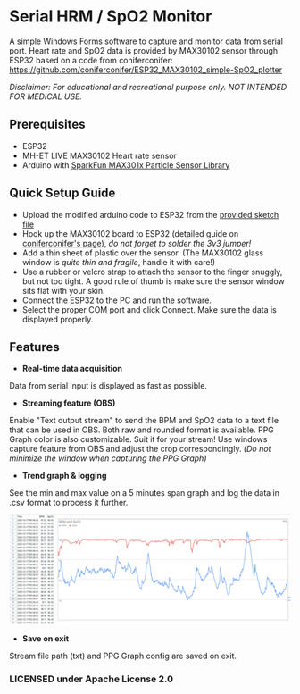 ﻿# Serial HRM / SpO2 Monitor
A simple Windows Forms software to capture and monitor data from serial port. Heart rate and SpO2 data is provided by MAX30102 sensor through ESP32 based on a code from coniferconifer:
https://github.com/coniferconifer/ESP32_MAX30102_simple-SpO2_plotter

*Disclaimer:
For educational and recreational purpose only. NOT INTENDED FOR MEDICAL USE.*

## Prerequisites
- ESP32
- MH-ET LIVE MAX30102 Heart rate sensor
- Arduino with [SparkFun MAX301x Particle Sensor Library](https://github.com/sparkfun/SparkFun_MAX3010x_Sensor_Library)

## Quick Setup Guide
- Upload the modified arduino code to ESP32 from the [provided sketch file](https://github.com/kampidh/Serial_HRM_Monitor/tree/master/ESP32_MAX30102_simple-SpO2_plotter-BLE_Mod) 
- Hook up the MAX30102 board to ESP32 (detailed guide on [coniferconifer's page](https://github.com/coniferconifer/ESP32_MAX30102_simple-SpO2_plotter)), *do not forget to solder the 3v3 jumper!*
- Add a thin sheet of plastic over the sensor. (The MAX30102 glass window is *quite thin and fragile*, handle it with care!)
- Use a rubber or velcro strap to attach the sensor to the finger snuggly, but not too tight. A good rule of thumb is make sure the sensor window sits flat with your skin.
- Connect the ESP32 to the PC and run the software.
- Select the proper COM port and click Connect. Make sure the data is displayed properly.

## Features
- **Real-time data acquisition**

Data from serial input is displayed as fast as possible.


- **Streaming feature (OBS)**

Enable "Text output stream" to send the BPM and SpO2 data to a text file that can be used in OBS. Both raw and rounded format is available.
PPG Graph color is also customizable. Suit it for your stream! Use windows capture feature from OBS and adjust the crop correspondingly. *(Do not minimize the window when capturing the PPG Graph)*


- **Trend graph & logging**

See the min and max value on a 5 minutes span graph and log the data in .csv format to process it further.

![CSV Export](csvexport.png)


- **Save on exit**

Stream file path (txt) and PPG Graph config are saved on exit.


### LICENSED under Apache License 2.0
